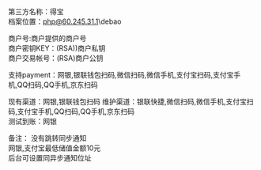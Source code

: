 第三方名称：得宝  
档案位置：php@60.245.31.1\debao  
  
商户号:商户提供的商户号  
商户密钥KEY：(RSA))商户私钥  
商户交易帐号：(RSA)商户公钥 
  
支持payment：网银,银联钱包扫码,微信扫码,微信手机,支付宝扫码,支付宝手机,QQ扫码,QQ手机,京东扫码  
  
现有渠道：网银,银联钱包扫码
维护渠道：银联快捷,微信扫码,微信手机,支付宝扫码,支付宝手机,QQ扫码,QQ手机,京东扫码  
测试到账：网银  
  
备注： 
没有跳转同步通知  
网银,支付宝最低储值金额10元  
后台可设置同异步通知位址  